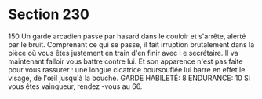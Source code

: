 # Section 230

150
Un garde arcadien passe par hasard dans le couloir et s'arrête,
alerté par le bruit. Comprenant ce qui se passe, il fait irruption
brutalement dans la pièce où vous êtes justement en train d'en
finir avec l e secrétaire. Il va maintenant falloir vous battre contre
lui.
Et son apparence n'est pas faite pour vous rassurer : une longue
cicatrice boursouflée lui barre en effet le visage, de l'œil jusqu'à la
bouche.
GARDE  HABILETÉ:  8 ENDURANCE:  10 Si vous êtes
vainqueur, rendez -vous au 66.